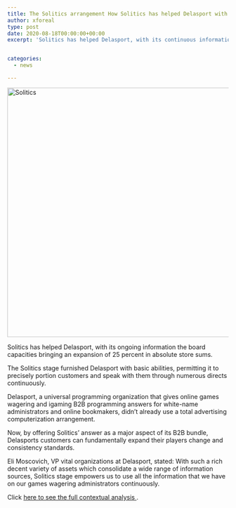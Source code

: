 ```yaml
---
title: The Solitics arrangement How Solitics has helped Delasport with continuous data
author: xforeal 
type: post
date: 2020-08-18T00:00:00+00:00
excerpt: 'Solitics has helped Delasport, with its continuous information the board abilities bringing an expansion of 25 percent in all out store amounts '


categories:
  - news

---
```

<div class="post-meta">
  <div class="row" />
</div>

<div class="post-content" id="post-content">
  <p class="post">
    <img loading="lazy" alt="Solitics " class="border" height="568" src="https://www.intergameonline.com/uploads/images/posts/Solitics_45c48c.png" style="font-size: 14px;" width="1000" />
  </p>
  
  <p class="post">
    Solitics has helped Delasport, with its ongoing information the board capacities bringing an expansion of 25 percent in absolute store sums.
  </p>
  
  <p>
    The Solitics stage furnished Delasport with basic abilities, permitting it to precisely portion customers and speak with them through numerous directs continuously.
  </p>
  
  <p>
    Delasport, a universal programming organization that gives online games wagering and igaming B2B programming answers for white-name administrators and online bookmakers, didn&#8217;t already use a total advertising computerization arrangement.
  </p>
  
  <p>
    Now, by offering Solitics&#8217; answer as a major aspect of its B2B bundle, Delasports customers can fundamentally expand their players change and consistency standards.
  </p>
  
  <p>
    Eli Moscovich, VP vital organizations at Delasport, stated: With such a rich decent variety of assets which consolidate a wide range of information sources, Solitics stage empowers us to use all the information that we have on our games wagering administrators continuously.
  </p>
  
  <p>
    Click <a href="#">here to see the full contextual analysis </a>.
  </p>
</div>